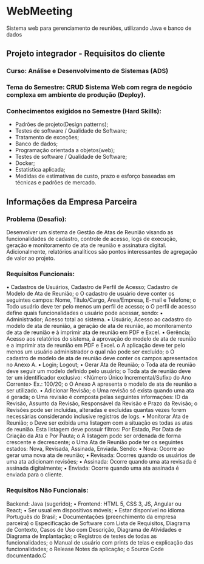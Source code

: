 # WebMeeting
Sistema web para gerenciamento de reuniões, utilizando Java e banco de dados

## Projeto integrador - Requisitos do cliente
### Curso: Análise e Desenvolvimento de Sistemas (ADS)
### Tema do Semestre: CRUD Sistema Web com regra de negócio complexa em ambiente de produção (Deploy).

### Conhecimentos exigidos no Semestre (Hard Skills):
* Padrões de projeto(Design patterns);
* Testes de software / Qualidade de Software;
* Tratamento de exceções;
* Banco de dados;
* Programação orientada a objetos(web);
* Testes de software / Qualidade de Software;
* Docker;
* Estatística aplicada;
* Medidas de estimativas de custo, prazo e esforço baseadas em técnicas e padrões de mercado.


## Informações da Empresa Parceira
### Problema (Desafio):
Desenvolver um sistema de Gestão de Atas de Reunião visando as funcionalidades de cadastro, controle de acesso, logs de execução, geração e monitoramento de ata de reunião e assinatura digital. Adicionalmente, relatórios analíticos são pontos interessantes de agregação de valor ao projeto.

### Requisitos Funcionais:
• Cadastros de Usuários, Cadastro de Perfil de Acesso; Cadastro de Modelo de Ata de Reunião;
o O cadastro de usuário deve conter os seguintes campos: Nome, Título/Cargo, Área/Empresa, E-mail e Telefone;
o Todo usuário deve ter pelo menos um perfil de acesso;
o O perfil de acesso define quais funcionalidades o usuário pode acessar, sendo:
▪ Administrador;
Acesso total ao sistema.
▪ Usuário;
Acesso ao cadastro do modelo de ata de reunião, a geração de ata de reunião, ao monitoramento de ata de reunião e à imprimir ata de reunião em PDF e Excel.
▪ Gerência;
Acesso aos relatórios do sistema, à aprovação do modelo de ata de reunião e a imprimir ata de reunião em PDF e Excel.
o A aplicação deve ter pelo menos um usuário administrador o qual não pode ser excluído;
o O cadastro de modelo de ata de reunião deve conter os campos apresentados no Anexo A.
• Login; Logout;
• Gerar Ata de Reunião;
o Toda ata de reunião deve seguir um modelo definido pelo usuário;
o Toda ata de reunião deve ter um identificador exclusivo: <Número Único Incremental/Sufixo do Ano Corrente> Ex.: 100/20;
o O Anexo A apresenta o modelo de ata de reunião a ser utilizado.
• Adicionar Revisão;
o Uma revisão só exista quando uma ata é gerada;
o Uma revisão é composta pelas seguintes informações: ID da Revisão, Assunto da Revisão, Responsável da Revisão e Prazo da Revisão;
o Revisões pode ser incluídas, alteradas e excluídas quantas vezes forem necessárias considerando inclusive registros de logs.
• Monitorar Ata de Reunião;
o Deve ser exibida uma listagem com a situação es todas as atas de reunião. Esta listagem deve possuir filtros: Por Estado, Por Data de Criação da Ata e Por Pauta;
o A listagem pode ser ordenada de forma crescente e decrescente;
o Uma Ata de Reunião pode ter os seguintes estados: Nova, Revisada, Assinada, Enviada. Sendo:
▪ Nova: Ocorre ao gerar uma nova ata de reunião;
▪ Revisada: Ocorres quando os usuários de uma ata adicionam revisões;
▪ Assinada: Ocorre quando uma ata revisada é assinada digitalmente;
▪ Enviada: Ocorre quando uma ata assinada é enviada para o cliente.

### Requisitos Não Funcionais:
Backend: Java (sugerido);
• Frontend: HTML 5, CSS 3, JS, Angular ou React;
• Ser usual em dispositivos móveis;
• Estar disponível no idioma Português do Brasil;
• Documentações (preenchimento da empresa parceira)
o Especificação de Software com Lista de Requisitos, Diagrama de Contexto, Casos de Uso com Descrição, Diagrama de Atividades e Diagrama de Implantação;
o Registros de testes de todas as funcionalidades;
o Manual de usuário com prints de telas e explicação das funcionalidades;
o Release Notes da aplicação;
o Source Code documentado.C

